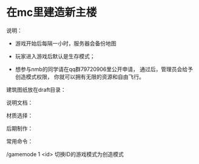 
在mc里建造新主楼
==================

说明：

* 游戏开始后每隔一小时，服务器会备份地图

* 玩家进入游戏后默认是生存模式；

* 想参与nmb的同学请在qq群79720906里公开申请，
通过后，管理员会给予创造模式权限，
你就可以拥有无限的资源和自由飞行。

建筑图纸放在draft目录：

说明文档：

材质选择：

后期制作：

常用命令：

/gamemode 1 \<id\> 切换ID的游戏模式为创造模式
